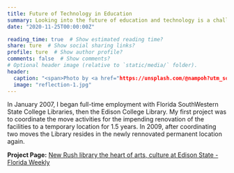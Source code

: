```yaml
---
title: Future of Technology in Education
summary: Looking into the future of education and technology is a challenging, yet presents opportunities.
date: "2020-11-25T00:00:00Z"

reading_time: true  # Show estimated reading time?
share: ture  # Show social sharing links?
profile: ture  # Show author profile?
comments: false  # Show comments?
# Optional header image (relative to `static/media/` folder).
header:
  caption: "<span>Photo by <a href="https://unsplash.com/@nampoh?utm_source=unsplash&amp;utm_medium=referral&amp;utm_content=creditCopyText">Maxim Hopman</a> on <a href="https://unsplash.com/s/photos/future-education?utm_source=unsplash&amp;utm_medium=referral&amp;utm_content=creditCopyText">Unsplash</a></span>"
  image: "reflection-1.jpg"
---
```


In January 2007, I began full-time employment with Florida SouthWestern State College Libraries, then the Edison College Library. My first project was to coordinate the move activities for the impending renovation of the facilities to a temporary location for 1.5 years. In 2009, after coordinating two moves the Library resides in the newly rennovated permanent location again.

**Project Page:** [New Rush library the heart of arts, culture at Edison State - Florida Weekly](https://fortmyers.floridaweekly.com/articles/new-rush-library-the-heart-of-arts-culture-at-edison-state/)
